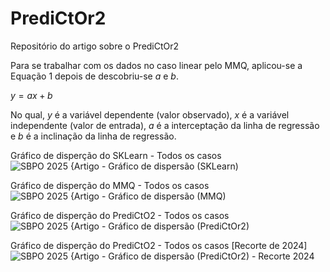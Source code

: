 # PrediCtOr2
Repositório do artigo sobre o PrediCtOr2

Para se trabalhar com os dados no caso linear pelo MMQ, aplicou-se a Equação 1 depois de descobriu-se $a$ e $b$.

$y = ax+b$

No qual, $y$ é a variável dependente (valor observado), $x$ é a variável independente (valor de entrada), $a$ é a interceptação da linha de regressão e $b$ é a inclinação da linha de regressão.

Gráfico de disperção do SKLearn - Todos os casos
![SBPO 2025 {Artigo  - Gráfico de dispersão (SKLearn)](https://github.com/user-attachments/assets/cfd685cb-bbf9-4542-a8d6-ff83e2d01215)

Gráfico de disperção do MMQ - Todos os casos
![SBPO 2025 {Artigo  - Gráfico de dispersão (MMQ)](https://github.com/user-attachments/assets/d9dc0d21-ee9c-4649-a0b6-9eb6bd810fb4)

Gráfico de disperção do PrediCtO2 - Todos os casos
![SBPO 2025 {Artigo  - Gráfico de dispersão (PrediCtOr2)](https://github.com/user-attachments/assets/4b018656-10d6-45ea-a5d2-32b755c633bc)

Gráfico de disperção do PrediCtO2 - Todos os casos [Recorte de 2024]
![SBPO 2025 {Artigo  - Gráfico de dispersão (PrediCtOr2) - Recorte 2024](https://github.com/user-attachments/assets/5e62c881-e141-429a-96d0-758c3c7ca1ce)
